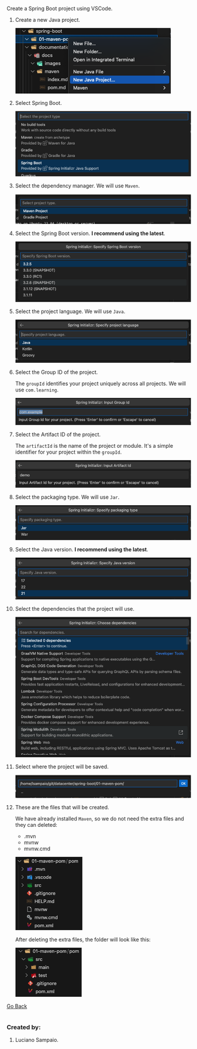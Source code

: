 Create a Spring Boot project using VSCode.

1. Create a new Java project.

    ![01-new-java-project](../../images/spring-project/01-new-java-project.png "01-new-java-project")

1. Select Spring Boot.

    ![02-spring-boot-project](../../images/spring-project/02-spring-boot-project.png "02-spring-boot-project")

1. Select the dependency manager. We will use `Maven`.

    ![03-maven-dependency-manager](../../images/spring-project/03-maven-dependency-manager.png "03-maven-dependency-manager")

1. Select the Spring Boot version. **I recommend using the latest**.

    ![04-spring-boot-version](../../images/spring-project/04-spring-boot-version.png "04-spring-boot-version")

1. Select the project language. We will use `Java`.

    ![05-project-language-java](../../images/spring-project/05-project-language-java.png "05-project-language-java")

1. Select the Group ID of the project.

    The `groupId` identifies your project uniquely across all projects. We will use `com.learning`.

    ![06-pom-group-id](../../images/spring-project/06-pom-group-id.png "06-pom-group-id")

1. Select the Artifact ID of the project.

    The `artifactId` is the name of the project or module. It's a simple identifier for your project within the `groupId`.

    ![07-pom-artifact-id](../../images/spring-project/07-pom-artifact-id.png "07-pom-artifact-id")

1. Select the packaging type. We will use `Jar`.

    ![08-packaging-type-jar](../../images/spring-project/08-packaging-type-jar.png "08-packaging-type-jar")

1. Select the Java version. **I recommend using the latest**.

    ![09-java-version](../../images/spring-project/09-java-version.png "09-java-version")

1. Select the dependencies that the project will use.

    ![10-spring-boot-dependencies](../../images/spring-project/10-spring-boot-dependencies.png "10-spring-boot-dependencies")

1. Select where the project will be saved.

    ![11-project-path](../../images/spring-project/11-project-path.png "11-project-path")

1. These are the files that will be created.

    We have already installed `Maven`, so we do not need the extra files and they can deleted:
    - .mvn
    - mvnw
    - mvnw.cmd

    ![12-project-files-initial](../../images/spring-project/12-project-files-initial.png "12-project-files-initial")

    After deleting the extra files, the folder will look like this:

    ![13-project-files-clean](../../images/spring-project/13-project-files-clean.png "13-project-files-clean")

[Go Back](../../../README.md)

#
### Created by:

1. Luciano Sampaio.
